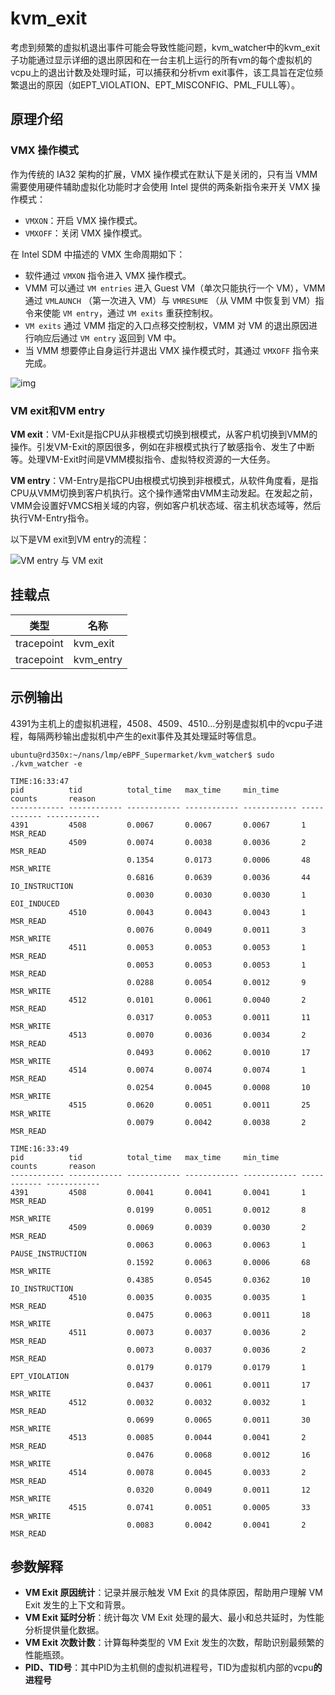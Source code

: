 # kvm_exit

考虑到频繁的虚拟机退出事件可能会导致性能问题，kvm_watcher中的kvm_exit子功能通过显示详细的退出原因和在一台主机上运行的所有vm的每个虚拟机的vcpu上的退出计数及处理时延，可以捕获和分析vm exit事件，该工具旨在定位频繁退出的原因（如EPT_VIOLATION、EPT_MISCONFIG、PML_FULL等）。

## 原理介绍

### VMX 操作模式

作为传统的 IA32 架构的扩展，VMX 操作模式在默认下是关闭的，只有当 VMM 需要使用硬件辅助虚拟化功能时才会使用 Intel 提供的两条新指令来开关 VMX 操作模式：

- `VMXON`：开启 VMX 操作模式。
- `VMXOFF`：关闭 VMX 操作模式。

在 Intel SDM 中描述的 VMX 生命周期如下：

- 软件通过 `VMXON` 指令进入 VMX 操作模式。
- VMM 可以通过 `VM entries` 进入 Guest VM（单次只能执行一个 VM），VMM 通过 `VMLAUNCH` （第一次进入 VM）与 `VMRESUME` （从 VMM 中恢复到 VM）指令来使能 `VM entry`，通过 `VM exits` 重获控制权。
- `VM exits` 通过 VMM 指定的入口点移交控制权，VMM 对 VM 的退出原因进行响应后通过 `VM entry` 返回到 VM 中。
- 当 VMM 想要停止自身运行并退出 VMX 操作模式时，其通过 `VMXOFF` 指令来完成。

![img](https://ctf-wiki.org/pwn/virtualization/basic-knowledge/figure/interaction-of-vmm-and-guest.png)

### VM exit和VM entry

**VM exit**：VM-Exit是指CPU从非根模式切换到根模式，从客户机切换到VMM的操作。引发VM-Exit的原因很多，例如在非根模式执行了敏感指令、发生了中断等。处理VM-Exit时间是VMM模拟指令、虚拟特权资源的一大任务。

**VM entry**：VM-Entry是指CPU由根模式切换到非根模式，从软件角度看，是指CPU从VMM切换到客户机执行。这个操作通常由VMM主动发起。在发起之前，VMM会设置好VMCS相关域的内容，例如客户机状态域、宿主机状态域等，然后执行VM-Entry指令。

以下是VM exit到VM entry的流程：

![VM entry 与 VM exit](https://ctf-wiki.org/pwn/virtualization/basic-knowledge/figure/vm-entry-and-exit.png)



## 挂载点

| 类型       | 名称      |
| ---------- | --------- |
| tracepoint | kvm_exit  |
| tracepoint | kvm_entry |

## 示例输出

4391为主机上的虚拟机进程，4508、4509、4510...分别是虚拟机中的vcpu子进程，每隔两秒输出虚拟机中产生的exit事件及其处理延时等信息。

```
ubuntu@rd350x:~/nans/lmp/eBPF_Supermarket/kvm_watcher$ sudo ./kvm_watcher -e

TIME:16:33:47
pid          tid          total_time   max_time     min_time     counts       reason      
------------ ------------ ------------ ------------ ------------ ------------ ------------
4391         4508         0.0067       0.0067       0.0067       1            MSR_READ    
             4509         0.0074       0.0038       0.0036       2            MSR_READ    
                          0.1354       0.0173       0.0006       48           MSR_WRITE   
                          0.6816       0.0639       0.0036       44           IO_INSTRUCTION
                          0.0030       0.0030       0.0030       1            EOI_INDUCED 
             4510         0.0043       0.0043       0.0043       1            MSR_READ    
                          0.0076       0.0049       0.0011       3            MSR_WRITE   
             4511         0.0053       0.0053       0.0053       1            MSR_READ    
                          0.0053       0.0053       0.0053       1            MSR_READ    
                          0.0288       0.0054       0.0012       9            MSR_WRITE   
             4512         0.0101       0.0061       0.0040       2            MSR_READ    
                          0.0317       0.0053       0.0011       11           MSR_WRITE   
             4513         0.0070       0.0036       0.0034       2            MSR_READ    
                          0.0493       0.0062       0.0010       17           MSR_WRITE   
             4514         0.0074       0.0074       0.0074       1            MSR_READ    
                          0.0254       0.0045       0.0008       10           MSR_WRITE   
             4515         0.0620       0.0051       0.0011       25           MSR_WRITE   
                          0.0079       0.0042       0.0038       2            MSR_READ    

TIME:16:33:49
pid          tid          total_time   max_time     min_time     counts       reason      
------------ ------------ ------------ ------------ ------------ ------------ ------------
4391         4508         0.0041       0.0041       0.0041       1            MSR_READ    
                          0.0199       0.0051       0.0012       8            MSR_WRITE   
             4509         0.0069       0.0039       0.0030       2            MSR_READ    
                          0.0063       0.0063       0.0063       1            PAUSE_INSTRUCTION
                          0.1592       0.0063       0.0006       68           MSR_WRITE   
                          0.4385       0.0545       0.0362       10           IO_INSTRUCTION
             4510         0.0035       0.0035       0.0035       1            MSR_READ    
                          0.0475       0.0063       0.0011       18           MSR_WRITE   
             4511         0.0073       0.0037       0.0036       2            MSR_READ    
                          0.0073       0.0037       0.0036       2            MSR_READ    
                          0.0179       0.0179       0.0179       1            EPT_VIOLATION
                          0.0437       0.0061       0.0011       17           MSR_WRITE   
             4512         0.0032       0.0032       0.0032       1            MSR_READ    
                          0.0699       0.0065       0.0011       30           MSR_WRITE   
             4513         0.0085       0.0044       0.0041       2            MSR_READ    
                          0.0476       0.0068       0.0012       16           MSR_WRITE   
             4514         0.0078       0.0045       0.0033       2            MSR_READ    
                          0.0320       0.0049       0.0011       12           MSR_WRITE   
             4515         0.0741       0.0051       0.0005       33           MSR_WRITE   
                          0.0083       0.0042       0.0041       2            MSR_READ    
```

## 参数解释

- **VM Exit 原因统计**：记录并展示触发 VM Exit 的具体原因，帮助用户理解 VM Exit 发生的上下文和背景。
- **VM Exit 延时分析**：统计每次 VM Exit 处理的最大、最小和总共延时，为性能分析提供量化数据。
- **VM Exit 次数计数**：计算每种类型的 VM Exit 发生的次数，帮助识别最频繁的性能瓶颈。
- **PID、TID号**：其中PID为主机侧的虚拟机进程号，TID为虚拟机内部的vcpu**的进程号**